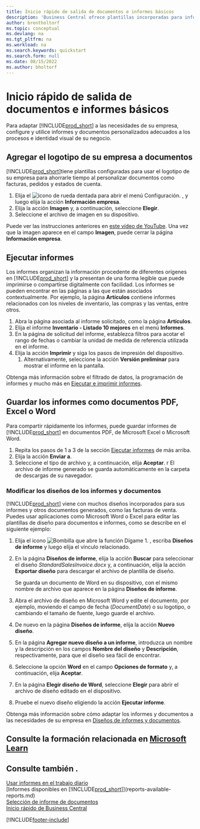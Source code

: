 ```yaml
---
title: Inicio rápido de salida de documentos e informes básicos
description: 'Business Central ofrece plantillas incorporadas para informes y documentos, con muchas opciones de personalización para adaptarlas a las necesidades de su empresa.'
author: brentholtorf
ms.topic: conceptual
ms.devlang: na
ms.tgt_pltfrm: na
ms.workload: na
ms.search.keywords: quickstart
ms.search.form: null
ms.date: 08/15/2022
ms.author: bholtorf
---
```


# Inicio rápido de salida de documentos e informes básicos

Para adaptar [!INCLUDE[prod_short](includes/prod_short.md)] a las necesidades de su empresa, configure y utilice informes y documentos personalizados adecuados a los procesos e identidad visual de su negocio.

## Agregar el logotipo de su empresa a documentos

[!INCLUDE[prod_short](includes/prod_short.md)]tiene plantillas configuradas para usar el logotipo de su empresa para ahorrarle tiempo al personalizar documentos como facturas, pedidos y estados de cuenta.

1. Elija el ![icono de rueda dentada para abrir el menú Configuración.](media/ui-experience/settings_icon_small.png) , y luego elija la acción **Información empresa**.
2. Elija la acción **Imagen** y, a continuación, seleccione **Elegir**.
3. Seleccione el archivo de imagen en su dispositivo.

Puede ver las instrucciones anteriores en [este vídeo de YouTube](https://www.youtube.com/watch?v=AatXbKF1NGg). Una vez que la imagen aparece en el campo **Imagen**, puede cerrar la página **Información empresa**.

## Ejecutar informes

Los informes organizan la información procedente de diferentes orígenes en [!INCLUDE[prod_short](includes/prod_short.md)] y la presentan de una forma legible que puede imprimirse o compartirse digitalmente con facilidad. Los informes se pueden encontrar en las páginas a las que están asociados contextualmente. Por ejemplo, la página **Artículos** contiene informes relacionados con los niveles de inventario, las compras y las ventas, entre otros.

1. Abra la página asociada al informe solicitado, como la página **Artículos**.
2. Elija el informe **Inventario - Listado 10 mejores** en el menú **Informes**.
3. En la página de solicitud del informe, establezca filtros para acotar el rango de fechas o cambiar la unidad de medida de referencia utilizada en el informe.
4. Elija la acción **Imprimir** y siga los pasos de impresión del dispositivo.
    1. Alternativamente, seleccione la acción **Versión preliminar** para mostrar el informe en la pantalla.

Obtenga más información sobre el filtrado de datos, la programación de informes y mucho más en [Ejecutar e imprimir informes](ui-work-report.md).

## Guardar los informes como documentos PDF, Excel o Word

Para compartir rápidamente los informes, puede guardar informes de [!INCLUDE[prod_short](includes/prod_short.md)] en documentos PDF, de Microsoft Excel o Microsoft Word.

1. Repita los pasos de 1 a 3 de la sección [Ejecutar informes](#run-reports) de más arriba.
2. Elija la acción **Enviar a**.
3. Seleccione el tipo de archivo y, a continuación, elija **Aceptar**.
r El archivo de informe generado se guarda automáticamente en la carpeta de descargas de su navegador.

### Modificar los diseños de los informes y documentos

[!INCLUDE[prod_short](includes/prod_short.md)] viene con muchos diseños incorporados para sus informes y otros documentos generados, como las facturas de venta. Puedes usar aplicaciones como Microsoft Word o Excel para editar las plantillas de diseño para documentos e informes, como se describe en el siguiente ejemplo:

1. Elija el icono ![Bombilla que abre la función Dígame 1.](media/ui-search/search_small.png "Dígame qué desea hacer") , escriba **Diseños de informe** y luego elija el vínculo relacionado.
2. En la página **Diseños de informe**, elija la acción **Buscar** para seleccionar el diseño *StandardSalesInvoice.docx* y, a continuación, elija la acción **Exportar diseño** para descargar el archivo de plantilla de diseño.

    Se guarda un documento de Word en su dispositivo, con el mismo nombre de archivo que aparece en la página **Diseños de informe**.
3. Abra el archivo de diseño en Microsoft Word y edite el documento, por ejemplo, moviendo el campo de fecha (*DocumentDate*) o su logotipo, o cambiando el tamaño de fuente, luego guarde el archivo.
4. De nuevo en la página **Diseños de informe**, elija la acción **Nuevo diseño**.
5. En la página **Agregar nuevo diseño a un informe**, introduzca un nombre y la descripción en los campos **Nombre del diseño** y **Descripción**, respectivamente, para que el diseño sea fácil de encontrar.
6. Seleccione la opción **Word** en el campo **Opciones de formato** y, a continuación, elija **Aceptar**.
7. En la página **Elegir diseño de Word**, seleccione **Elegir** para abrir el archivo de diseño editado en el dispositivo.
8. Pruebe el nuevo diseño eligiendo la acción **Ejecutar informe**.

Obtenga más información sobre cómo adaptar los informes y documentos a las necesidades de su empresa en [Diseños de informes y documentos](ui-manage-report-layouts.md).

## Consulte la formación relacionada en [Microsoft Learn](/learn/modules/work-with-reports/)

## Consulte también .

[Usar informes en el trabajo diario](reports-use-reports.md)  
[Informes disponibles en [!INCLUDE[prod_short](includes/prod_short.md)]](reports-available-reports.md)  
[Selección de informe de documentos](across-report-selections.md)  
[Inicio rápido de Business Central](quick-start-business-central.md)  

[!INCLUDE[footer-include](includes/footer-banner.md)]
